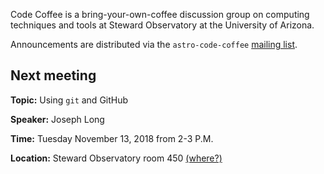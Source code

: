 Code Coffee is a bring-your-own-coffee discussion group on computing techniques and tools at Steward Observatory at the University of Arizona.

Announcements are distributed via the `astro-code-coffee` [mailing list](https://list.arizona.edu/sympa/info/astro-code-coffee).

## Next meeting

**Topic:** Using `git` and GitHub

**Speaker:** Joseph Long

**Time:** Tuesday November 13, 2018 from 2-3 P.M.

**Location:** Steward Observatory room 450 [(where?)](https://maps.arizona.edu/room/?room=0450&bldg=0065.01)